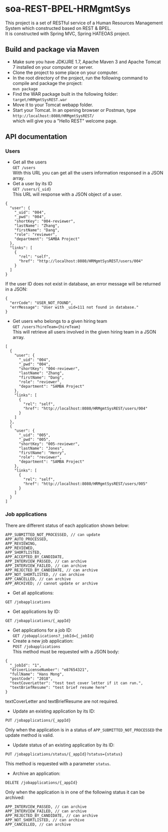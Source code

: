 # soa-REST-BPEL-HRMgmtSys
This project is a set of RESTful service of a Human Resources Management System which constructed based on REST &amp; BPEL.  
It is constructed with Spring MVC, Spring HATEOAS project.  
## Build and package via Maven  
- Make sure you have JDK/JRE 1.7, Apache Maven 3 and Apache Tomcat 7 installed on your computer or server.  
- Clone the project to some place on your computer.  
- In the root directory of the project, run the following command to compile and package the project:  
  ```mvn package```  
- Find the WAR package built in the following folder:  
  ```target/HRMgmtSysREST.war```  
- Move it to your Tomcat webapp folder.
- Start your Tomcat. In an opening browser or Postman, type  
  ```http://localhost:8080/HRMgmtSysREST/```  
which will give you a "Hello REST" welcome page.  
## API documentation  
### Users
- Get all the users  
```GET /users```  
With this URL you can get all the users information responsed in a JSON array.  
- Get a user by its ID  
```GET /users/{_uid}```  
This URL will response with a JSON object of a user.  
```
{
  "user": {
    "_uid": "004",
    "_pwd": "004",
    "shortKey": "004-reviewer",
    "lastName": "Zhang",
    "firstName": "Dang",
    "role": "reviewer",
    "department": "SAMBA Project"
  },
  "links": [
    {
      "rel": "self",
      "href": "http://localhost:8080/HRMgmtSysREST/users/004"
    }
  ]
}
```  
If the user ID does not exist in database, an error message will be returned in a JSON:  
```
{
  "errCode": "USER_NOT_FOUND",
  "errMessage": "User with _uid=111 not found in database."
}
```
- Get users who belongs to a given hiring team  
```GET /users?hireTeam={hireTeam}```  
This will retrieve all users involved in the given hiring team in a JSON array.  
```
[
  {
    "user": {
      "_uid": "004",
      "_pwd": "004",
      "shortKey": "004-reviewer",
      "lastName": "Zhang",
      "firstName": "Dang",
      "role": "reviewer",
      "department": "SAMBA Project"
    },
    "links": [
      {
        "rel": "self",
        "href": "http://localhost:8080/HRMgmtSysREST/users/004"
      }
    ]
  },
  {
    "user": {
      "_uid": "005",
      "_pwd": "005",
      "shortKey": "005-reviewer",
      "lastName": "Jones",
      "firstName": "Henry",
      "role": "reviewer",
      "department": "SAMBA Project"
    },
    "links": [
      {
        "rel": "self",
        "href": "http://localhost:8080/HRMgmtSysREST/users/005"
      }
    ]
  }
]
```  
### Job applications  
There are  different status of each application shown below:  
```
APP_SUBMITTED_NOT_PROCESSED, // can update
APP_AUTO_PROCESSED, 
APP_REVIEWING, 
APP_REVIEWED, 
APP_SHORTLISTED, 
APP_ACCEPTED_BY_CANDIDATE,
APP_INTERVIEW_PASSED, // can archive
APP_INTERVIEW_FAILED, // can archive
APP_REJECTED_BY_CANDIDATE, // can archive
APP_NOT_SHORTLISTED, // can archive
APP_CANCELLED, // can archive
APP_ARCHIVED; // cannot update or archive
```
- Get all applications:  
```
GET /jobapplications
```  
- Get applications by ID:  
```
GET /jobapplications/{_appId}
```  
- Get applications for a job ID:  
```GET /jobapplications?_jobId={_jobId}```  
- Create a new job application:  
```POST /jobapplications```  
  This method must be requested with a JSON body:  
```
{
  "_jobId": "1",
  "driverLicenseNumber": "e87654321",
  "fullName": "Hans Mong",
  "postCode": "2018",
  "textCoverLetter": "test text cover letter if it can run.",
  "textBriefResume": "test brief resume here"
}
```  
  textCoverLetter and textBriefResume are not required.  
- Update an existing application by its ID:  
```
PUT /jobapplications/{_appId}
```  
  Only when the application is in a status of ```APP_SUBMITTED_NOT_PROCESSED``` the update method is valid.  
- Update status of an existing application by its ID:  
```
PUT /jobapplications/status/{_appId}?status={status}
```  
  This method is requested with a parameter ```status```.  
- Archive an application:  
```
DELETE /jobapplications/{_appId}
```  
  Only when the application is in one of the following status it can be archived:  
```
APP_INTERVIEW_PASSED, // can archive
APP_INTERVIEW_FAILED, // can archive
APP_REJECTED_BY_CANDIDATE, // can archive
APP_NOT_SHORTLISTED, // can archive
APP_CANCELLED, // can archive
```
  
